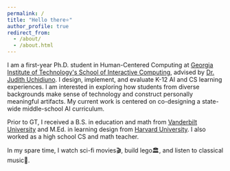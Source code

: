 ```yaml
---
permalink: /
title: "Hello there⭐️"
author_profile: true
redirect_from: 
  - /about/
  - /about.html
---
```


I am a first-year Ph.D. student in Human-Centered Computing at [Georgia Institute of Technology's School of Interactive Computing](https://www.cc.gatech.edu/degree-programs/phd-human-centered-computing), advised by [Dr. Judith Uchidiuno](https://judithu.com). I design, implement, and evaluate K-12 AI and CS learning experiences. I am interested in exploring how students from diverse backgrounds make sense of technology and construct personally meaningful artifacts. My current work is centered on co-designing a state-wide middle-school AI curriculum. 

Prior to GT, I received a B.S. in education and math from [Vanderbilt University](https://www.vanderbilt.edu) and M.Ed. in learning design from [Harvard University](https://www.gse.harvard.edu). I also worked as a high school CS and math teacher.

In my spare time, I watch sci-fi movies🎬, build lego🏛️, and listen to classical music🎵.
